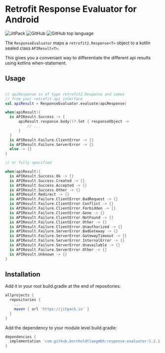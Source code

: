 # Retrofit Response Evaluator for Android

![JitPack](https://img.shields.io/jitpack/version/com.github.bornholdtleegmbh/response-evaluator?color=%23cdb83&style=for-the-badge)
![GitHub](https://img.shields.io/github/license/bornholdtleegmbh/response-evaluator?color=%230087ff&style=for-the-badge)
![GitHub top language](https://img.shields.io/github/languages/top/bornholdtleegmbh/response-evaluator?color=%23875dff&style=for-the-badge)

The `ResponseEvaluator` maps a `retrofit2.Response<T>` object to a kotlin sealed class `APIResult<T>`.

This gives you a conveniant way to differentiate the different api results using kotlins when-statement.

## Usage

```kotlin

// apiResponse is of type retrofit2.Response and comes 
// from your retrofit api interface
val apiResult = ResponseEvaluator.evaluate(apiResponse)

when(apiResult){
  is APIResult.Success -> {
      apiResult.response.body()?.let { responseObject ->
          // ...
      }
  }
  is APIResult.Failure.ClientError -> {}
  is APIResult.Failure.ServerError -> {}
  else -> {}
}

// or fully specified

when(apiResult){
  is APIResult.Success.Ok -> {}
  is APIResult.Success.Created -> {}
  is APIResult.Success.Accepted -> {}
  is APIResult.Success.Other -> {}
  is APIResult.Redirect -> {}
  is APIResult.Failure.ClientError.BadRequest -> {}
  is APIResult.Failure.ClientError.Conflict -> {}
  is APIResult.Failure.ClientError.Forbidden -> {}
  is APIResult.Failure.ClientError.Gone -> {}
  is APIResult.Failure.ClientError.NotFound -> {}
  is APIResult.Failure.ClientError.Other -> {}
  is APIResult.Failure.ClientError.Unauthorized -> {}
  is APIResult.Failure.ServerError.BadGateway -> {}
  is APIResult.Failure.ServerError.GatewayTimeout -> {}
  is APIResult.Failure.ServerError.InternalError -> {}
  is APIResult.Failure.ServerError.Unavailable -> {}
  is APIResult.Failure.ServerError.Other -> {}
  is APIResult.Unknown -> {}
}
````

## Installation

Add it in your root build.gradle at the end of repositories:
```gradle
allprojects {
  repositories {
    ...
    maven { url 'https://jitpack.io' }
  }
}
```

Add the dependency to your module level build.gradle:
```gradle
dependencies {
  implementation 'com.github.bornholdtleegmbh:response-evaluator:1.2.1'
}
```
